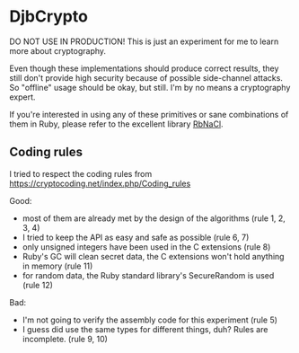 DjbCrypto
=========

DO NOT USE IN PRODUCTION! This is just an experiment for me to learn more about cryptography.

Even though these implementations should produce correct results, they
still don't provide high security because of possible side-channel attacks. So
"offline" usage should be okay, but still. I'm by no means a cryptography
expert.

If you're interested in using any of these primitives or sane combinations
of them in Ruby, please refer to the excellent library [RbNaCl](https://github.com/cryptosphere/rbnacl).


Coding rules
------------
I tried to respect the coding rules from 
https://cryptocoding.net/index.php/Coding_rules

Good:

* most of them are already met by the design of the algorithms (rule 1, 2, 3, 4)
* I tried to keep the API as easy and safe as possible (rule 6, 7)
* only unsigned integers have been used in the C extensions (rule 8)
* Ruby's GC will clean secret data, the C extensions won't hold anything in memory (rule 11)
* for random data, the Ruby standard library's SecureRandom is used (rule 12)

Bad:

* I'm not going to verify the assembly code for this experiment (rule 5)
* I guess did use the same types for different things, duh? Rules are incomplete. (rule 9, 10)
